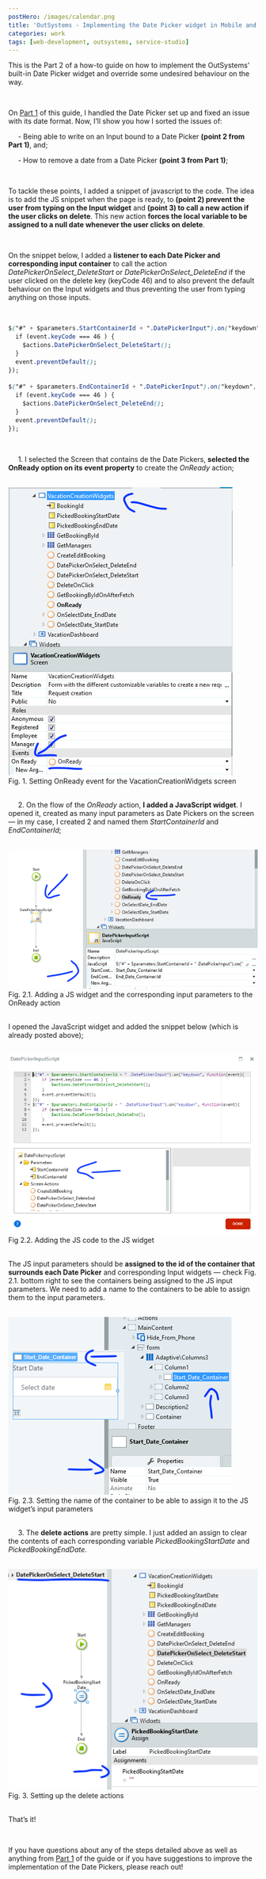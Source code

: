 ```yaml
---
postHero: /images/calendar.png
title: 'OutSystems - Implementing the Date Picker widget in Mobile and Reactive apps (Part 2)'
categories: work
tags: [web-development, outsystems, service-studio]
---
```


This is the Part 2 of a how-to guide on how to implement the OutSystems’
built-in Date Picker widget and override some undesired behaviour on the way.

<br>

On [Part 1](https://twikah.github.io/work/2021/01/19/outsystems-datepicker-pt1.html)
of this guide, I handled the Date Picker set up and fixed an issue with its
date format. Now, I’ll show you how I sorted the issues of:

&nbsp;&nbsp;&nbsp;&nbsp; - Being able to write on an Input bound to a Date Picker
**(point 2 from Part 1)**, and;

&nbsp;&nbsp;&nbsp;&nbsp; - How to remove a date from a Date Picker
**(point 3 from Part 1)**;

<br>

To tackle these points, I added a snippet of javascript to the code. The idea is
to add the JS snippet when the page is ready, to **(point 2) prevent the user
from typing on the Input widget** and **(point 3) to call a new action if the
user clicks on delete**. This new action **forces the local variable to be
assigned to a null date whenever the user clicks on delete**.

<br>

On the snippet below, I added a **listener to each Date Picker and corresponding
input container** to call the action *DatePickerOnSelect_DeleteStart* or
*DatePickerOnSelect_DeleteEnd* if the user clicked on the delete key (keyCode 46)
and to also prevent the default behaviour on the Input widgets and thus
preventing the user from typing anything on those inputs.

<br>

```css
$("#" + $parameters.StartContainerId + ".DatePickerInput").on("keydown", function(event) {
  if (event.keyCode === 46 ) {
    $actions.DatePickerOnSelect_DeleteStart();
  }
  event.preventDefault();
});

$("#" + $parameters.EndContainerId + ".DatePickerInput").on("keydown", function(event) {
  if (event.keyCode === 46 ) {
    $actions.DatePickerOnSelect_DeleteEnd();
  }
  event.preventDefault();
});
```

<br>

&nbsp;&nbsp;&nbsp;&nbsp; 1. I selected the Screen that contains de the Date
Pickers, **selected the OnReady option on its event property** to create the
*OnReady* action;

<br>
<div class="center-img">
  <img src="/images/os_datepicker-8.png"
  alt="Fig. 1. Setting OnReady event for the VacationCreationWidgets screen">
  <figcaption class="figcaption">
    Fig. 1. Setting OnReady event for the VacationCreationWidgets screen
  </figcaption>
</div>
<br>

&nbsp;&nbsp;&nbsp;&nbsp; 2. On the flow of the *OnReady* action, **I added a
JavaScript widget**. I opened it, created as many input parameters as Date
Pickers on the screen — in my case, I created 2 and named them *StartContainerId*
and *EndContainerId*;

<br>
<div class="center-img">
  <img class="img-large" src="/images/os_datepicker-9-1.png"
  alt="Fig. 2.1. Adding a JS widget and the corresponding input parameters to
  the OnReady action">
  <figcaption class="figcaption">
    Fig. 2.1. Adding a JS widget and the corresponding input parameters to the
    OnReady action
  </figcaption>
</div>
<br>

I opened the JavaScript widget and added the snippet below (which is already
posted above);

<br>
<div class="center-img">
  <img class="img-large" src="/images/os_datepicker-9-2.png"
  alt="Fig 2.2. Adding the JS code to the JS widget">
  <figcaption class="figcaption">
    Fig 2.2. Adding the JS code to the JS widget
  </figcaption>
</div>
<br>

The JS input parameters should be **assigned to the id of the container that
surrounds each Date Picker** and corresponding Input widgets — check Fig. 2.1.
bottom right to see the containers being assigned to the JS input parameters.
We need to add a name to the containers to be able to assign them to the input
parameters.

<br>
<div class="center-img">
  <img src="/images/os_datepicker-9-3.png"
  alt="Fig. 2.3. Setting the name of the container to be able to assign it to
  the JS widget’s input parameters">
  <figcaption class="figcaption">
    Fig. 2.3. Setting the name of the container to be able to assign it to
    the JS widget’s input parameters
  </figcaption>
</div>
<br>

&nbsp;&nbsp;&nbsp;&nbsp; 3. The **delete actions** are pretty simple. I just
added an assign to clear the contents of each corresponding variable
*PickedBookingStartDate* and *PickedBookingEndDate*.

<br>
<div class="center-img">
  <img src="/images/os_datepicker-10.png"
  alt="Fig. 3. Setting up the delete actions">
  <figcaption class="figcaption">
    Fig. 3. Setting up the delete actions
  </figcaption>
</div>
<br>

That’s it!

<br>

If you have questions about any of the steps detailed above as well as anything
from [Part 1](https://twikah.github.io/work/2021/01/19/outsystems-datepicker-pt1.html)
of the guide or if you have suggestions to improve the
implementation of the Date Pickers, please reach out!
